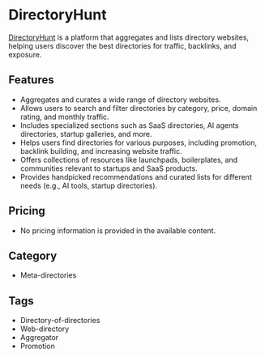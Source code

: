 # DirectoryHunt

[DirectoryHunt](https://directoryhunt.com/) is a platform that aggregates and lists directory websites, helping users discover the best directories for traffic, backlinks, and exposure.

## Features
- Aggregates and curates a wide range of directory websites.
- Allows users to search and filter directories by category, price, domain rating, and monthly traffic.
- Includes specialized sections such as SaaS directories, AI agents directories, startup galleries, and more.
- Helps users find directories for various purposes, including promotion, backlink building, and increasing website traffic.
- Offers collections of resources like launchpads, boilerplates, and communities relevant to startups and SaaS products.
- Provides handpicked recommendations and curated lists for different needs (e.g., AI tools, startup directories).

## Pricing
- No pricing information is provided in the available content.

## Category
- Meta-directories

## Tags
- Directory-of-directories
- Web-directory
- Aggregator
- Promotion